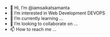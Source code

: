 - 👋 Hi, I’m @iamsaikatsamanta
- 👀 I’m interested in Web Development DEVOPS 
- 🌱 I’m currently learning ...
- 💞️ I’m looking to collaborate on ...
- 📫 How to reach me ...

<!---
iamsaikatsamanta/iamsaikatsamanta is a ✨ special ✨ repository because its `README.md` (this file) appears on your GitHub profile.
You can click the Preview link to take a look at your changes.
--->
